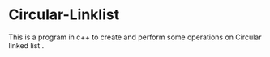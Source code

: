 # Circular-Linklist
This is a program in c++ to create and perform some operations on Circular linked list .
